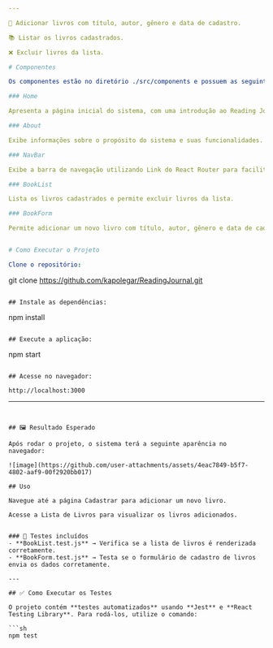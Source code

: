 ```yaml
---

📖 Adicionar livros com título, autor, gênero e data de cadastro.

📚 Listar os livros cadastrados.

❌ Excluir livros da lista.

# Componentes

Os componentes estão no diretório ./src/components e possuem as seguintes funcionalidades:

### Home

Apresenta a página inicial do sistema, com uma introdução ao Reading Journal.

### About

Exibe informações sobre o propósito do sistema e suas funcionalidades.

### NavBar

Exibe a barra de navegação utilizando Link do React Router para facilitar a troca de páginas.

### BookList

Lista os livros cadastrados e permite excluir livros da lista.

### BookForm

Permite adicionar um novo livro com título, autor, gênero e data de cadastro.


# Como Executar o Projeto

Clone o repositório:

```
git clone https://github.com/kapolegar/ReadingJournal.git
```  

## Instale as dependências:

```
npm install
```

## Execute a aplicação:

```
npm start
```

## Acesse no navegador:

http://localhost:3000
```  

---
```


## 🖼️ Resultado Esperado  

Após rodar o projeto, o sistema terá a seguinte aparência no navegador:  

![image](https://github.com/user-attachments/assets/4eac7849-b5f7-4802-aaf9-00f2920bb017)

## Uso

Navegue até a página Cadastrar para adicionar um novo livro.

Acesse a Lista de Livros para visualizar os livros adicionados.


### 🔎 Testes incluídos  
- **BookList.test.js** → Verifica se a lista de livros é renderizada corretamente.  
- **BookForm.test.js** → Testa se o formulário de cadastro de livros envia os dados corretamente.

---

## ✅ Como Executar os Testes  

O projeto contém **testes automatizados** usando **Jest** e **React Testing Library**. Para rodá-los, utilize o comando:  

```sh
npm test
```

